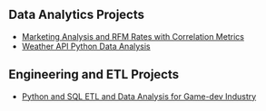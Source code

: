 ## Data Analytics Projects

* <a href="https://borisyalcin.github.io/marketing-rfm-analysis/"> Marketing Analysis and RFM Rates with Correlation Metrics </a>
* <a href="https://borisyalcin.github.io/weather-api/"> Weather API Python Data Analysis </a>

## Engineering and ETL Projects

* <a href="https://borisyalcin.github.io/data-cleaning/"> Python and SQL ETL and Data Analysis for Game-dev Industry </a>
